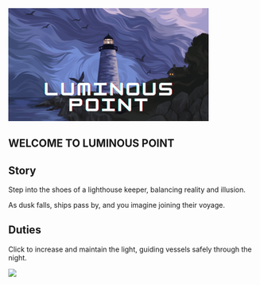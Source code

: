 <body>
    <img src="./Luminous Point_Cover Image.png" alt="Banner Image" style="width:80%; height:auto;">
    <h2 class="text-center">WELCOME TO LUMINOUS POINT</h2>
    <h2>Story</h2>
    <p>Step into the shoes of a lighthouse keeper, balancing reality and illusion.&nbsp;</p>
    <p>As dusk falls, ships pass by, and you imagine joining their voyage.&nbsp;</p>
    <h2>Duties</h2>
    <p>Click to increase and maintain the light, guiding vessels safely through the night.</p>
    <p><img src="https://img.itch.zone/aW1nLzE2OTEyNzkzLmdpZg==/original/r9Hm7l.gif" width="300" height="auto"><br></p>
</body>


